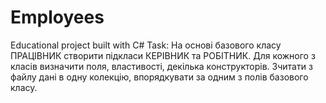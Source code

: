 # Employees
Educational project built with C#
Task:
На основі базового класу ПРАЦІВНИК створити підкласи КЕРІВНИК та РОБІТНИК. Для кожного з класів визначити поля, властивості, декілька конструкторів. 
Зчитати з файлу дані в одну колекцію, впорядкувати за одним з полів базового класу. 
